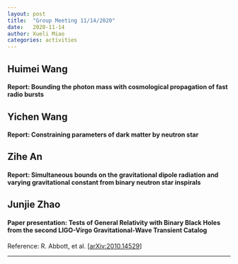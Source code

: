 ```yaml
---
layout: post
title:  "Group Meeting 11/14/2020"
date:   2020-11-14
author: Xueli Miao
categories: activities
---
```



## Huimei Wang

#### Report: Bounding the photon mass with cosmological propagation of fast radio bursts 

## Yichen Wang

#### Report: Constraining parameters of dark matter by neutron star  

## Zihe An

#### Report: Simultaneous bounds on the gravitational dipole radiation and varying gravitational constant from binary neutron star inspirals


## Junjie Zhao

#### Paper presentation: Tests of General Relativity with Binary Black Holes from the second LIGO-Virgo Gravitational-Wave Transient Catalog

Reference: R. Abbott, et al. [[arXiv:2010.14529](https://arxiv.org/abs/2010.14529)]






---
